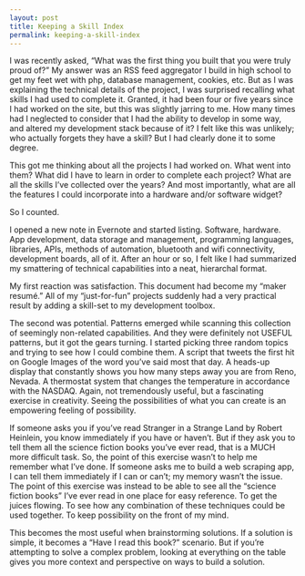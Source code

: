 ```yaml
---
layout: post
title: Keeping a Skill Index
permalink: keeping-a-skill-index
---
```


I was recently asked, “What was the first thing you built that you were truly proud of?” My answer was an RSS feed aggregator I build in high school to get my feet wet with php, database management, cookies, etc. But as I was explaining the technical details of the project, I was surprised recalling what skills I had used to complete it. Granted, it had been four or five years since I had worked on the site, but this was slightly jarring to me. How many times had I neglected to consider that I had the ability to develop in some way, and altered my development stack because of it? I felt like this was unlikely; who actually forgets they have a skill? But I had clearly done it to some degree.

This got me thinking about all the projects I had worked on. What went into them? What did I have to learn in order to complete each project? What are all the skills I’ve collected over the years? And most importantly, what are all the features I could incorporate into a hardware and/or software widget?

So I counted.

I opened a new note in Evernote and started listing. Software, hardware. App development, data storage and management, programming languages, libraries, APIs, methods of automation, bluetooth and wifi connectivity, development boards, all of it. After an hour or so, I felt like I had summarized my smattering of technical capabilities into a neat, hierarchal format.

My first reaction was satisfaction. This document had become my “maker resumé.” All of my “just-for-fun” projects suddenly had a very practical result by adding a skill-set to my development toolbox.

The second was potential. Patterns emerged while scanning this collection of seemingly non-related capabilities. And they were definitely not USEFUL patterns, but it got the gears turning. I started picking three random topics and trying to see how I could combine them. A script that tweets the first hit on Google Images of the word you’ve said most that day. A heads-up display that constantly shows you how many steps away you are from Reno, Nevada. A thermostat system that changes the temperature in accordance with the NASDAQ. Again, not tremendously useful, but a fascinating exercise in creativity. Seeing the possibilities of what you can create is an empowering feeling of possibility.

If someone asks you if you’ve read Stranger in a Strange Land by Robert Heinlein, you know immediately if you have or haven’t. But if they ask you to tell them all the science fiction books you’ve ever read, that is a MUCH more difficult task. So, the point of this exercise wasn’t to help me remember what I’ve done. If someone asks me to build a web scraping app, I can tell them immediately if I can or can’t; my memory wasn’t the issue. The point of this exercise was instead to be able to see all the “science fiction books” I’ve ever read in one place for easy reference. To get the juices flowing. To see how any combination of these techniques could be used together. To keep possibility on the front of my mind.

This becomes the most useful when brainstorming solutions. If a solution is simple, it becomes a “Have I read this book?” scenario. But if you’re attempting to solve a complex problem, looking at everything on the table gives you more context and perspective on ways to build a solution.